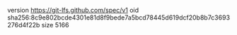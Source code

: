 version https://git-lfs.github.com/spec/v1
oid sha256:8c9e802bcde4301e81d8f9bede7a5bcd78445d619dcf20b8b7c3693276d4f22b
size 5166
